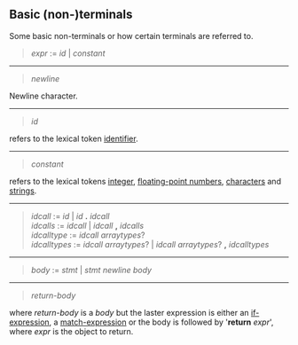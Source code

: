 ## Basic (non-)terminals

Some basic non-terminals or how certain terminals are referred to.

> *expr* := *id* | *constant*

---

> *newline*

Newline character.

---

> *id*

refers to the lexical token [identifier](./lex_identifiers.md).

---

> *constant*

refers to the lexical tokens [integer](./lex_integers.md),
[floating-point numbers](./lex_floats.md), [characters](./lex_chars.md)
and [strings](./lex_strings.md).

---

> *idcall* := *id* | *id* **.** *idcall*\
> *idcalls* := *idcall* | *idcall* **,** *idcalls*\
> *idcalltype* := *idcall* *arraytypes*?\
> *idcalltypes* := *idcall* *arraytypes*? | *idcall* *arraytypes*? **,** *idcalltypes*

---

> *body* := *stmt* | *stmt* *newline* *body*

---

> *return-body*

where *return-body* is a *body* but the laster expression is either an
[if-expression](./syntax_conditional_if.md), a
[match-expression](./syntax_conditional_match.md) or the body is followed by
'**return** *expr*', where *expr* is the object to return.
